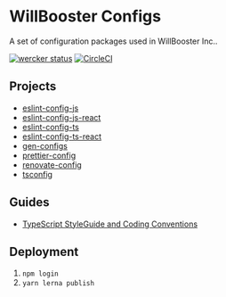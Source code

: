 # WillBooster Configs

A set of configuration packages used in WillBooster Inc..

[![wercker status](https://app.wercker.com/status/4baee16fa4d9da6b00ee7b2919e407a3/m/master 'wercker status')](https://app.wercker.com/project/byKey/4baee16fa4d9da6b00ee7b2919e407a3) [![CircleCI](https://circleci.com/gh/WillBooster/willbooster-configs.svg?style=svg&circle-token=21b4491b423050edf6c830f9195a70c0b7f95d5f)](https://circleci.com/gh/WillBooster/willbooster-configs)

## Projects

- [eslint-config-js](packages/eslint-config-js)
- [eslint-config-js-react](packages/eslint-config-js-react)
- [eslint-config-ts](packages/eslint-config-ts)
- [eslint-config-ts-react](packages/eslint-config-ts-react)
- [gen-configs](packages/gen-configs)
- [prettier-config](packages/prettier-config)
- [renovate-config](packages/renovate-config)
- [tsconfig](packages/tsconfig)

## Guides

- [TypeScript StyleGuide and Coding Conventions](https://basarat.gitbooks.io/typescript/content/docs/styleguide/styleguide.html)

## Deployment

1. `npm login`
1. `yarn lerna publish`
